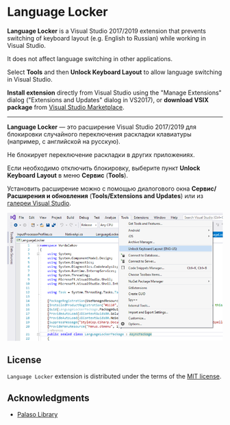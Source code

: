 # Language Locker

**Language Locker** is a Visual Studio 2017/2019 extension that prevents switching of keyboard layout (e.g. English to Russian) while working in Visual Studio.

It does not affect language switching in other applications.

Select **Tools** and then **Unlock Keyboard Layout** to allow language switching in Visual Studio.

**Install extension** directly from Visual Studio using the "Manage Extensions" dialog ("Extensions and Updates" dialog in VS2017), or **download VSIX package** from [Visual Studio Marketplace](https://marketplace.visualstudio.com/items?itemName=vurdalak1.languagelocker).

---

**Language Locker** — это расширение Visual Studio 2017/2019 для блокировки случайного переключения раскладки клавиатуры (например, с английской на русскую).

Не блокирует переключение раскладки в других приложениях.

Если необходимо отключить блокировку, выберите пункт **Unlock Keyboard Layout** в меню **Сервис** (**Tools**).

Установить расширение можно с помощью диалогового окна **Сервис/Расширения и обновления** (**Tools/Extensions and Updates**) или из [галереи Visual Studio](https://marketplace.visualstudio.com/items?itemName=vurdalak1.languagelocker).

![Language Locker](languagelocker1.png)

## License

`Language Locker` extension is distributed under the terms of the [MIT license](https://opensource.org/licenses/MIT).

## Acknowledgments

* [Palaso Library](https://github.com/sillsdev/libpalaso)
